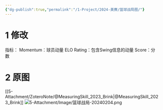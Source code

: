 ```yaml
---
{"dg-publish":true,"permalink":"/1-Project/2024-美赛/篮球战局图/"}
---
```


# 1 修改
指标：
Momentum：球员动量
ELO Rating：包含Swing信息的动量
Score：分数
# 2 原图
[[5-Attachment/ZoteroNote/@MeasuringSkill_2023_Brink\|@MeasuringSkill_2023_Brink]]
![5-Attachment/Image/篮球战局-20240204.png](/img/user/5-Attachment/Image/%E7%AF%AE%E7%90%83%E6%88%98%E5%B1%80-20240204.png)

